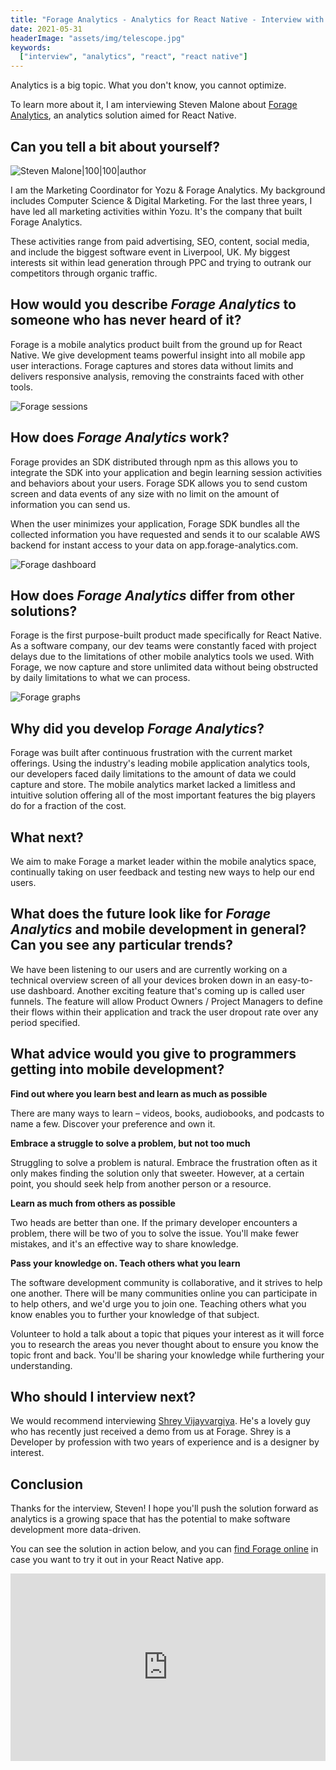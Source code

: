 ```yaml
---
title: "Forage Analytics - Analytics for React Native - Interview with Steven Malone"
date: 2021-05-31
headerImage: "assets/img/telescope.jpg"
keywords:
  ["interview", "analytics", "react", "react native"]
---
```


Analytics is a big topic. What you don't know, you cannot optimize.

To learn more about it, I am interviewing Steven Malone about [Forage Analytics](https://www.forage-analytics.com/), an analytics solution aimed for React Native.

## Can you tell a bit about yourself?

![Steven Malone|100|100|author](assets/img/steven.jpg)

I am the Marketing Coordinator for Yozu & Forage Analytics. My background includes Computer Science & Digital Marketing. For the last three years, I have led all marketing activities within Yozu. It's the company that built Forage Analytics.

These activities range from paid advertising, SEO, content, social media, and include the biggest software event in Liverpool, UK. My biggest interests sit within lead generation through PPC and trying to outrank our competitors through organic traffic.

## How would you describe _Forage Analytics_ to someone who has never heard of it?

Forage is a mobile analytics product built from the ground up for React Native. We give development teams powerful insight into all mobile app user interactions. Forage captures and stores data without limits and delivers responsive analysis, removing the constraints faced with other tools.

![Forage sessions](assets/img/forage_01.png)

## How does _Forage Analytics_ work?

Forage provides an SDK distributed through npm as this allows you to integrate the SDK into your application and begin learning session activities and behaviors about your users. Forage SDK allows you to send custom screen and data events of any size with no limit on the amount of information you can send us.

When the user minimizes your application, Forage SDK bundles all the collected information you have requested and sends it to our scalable AWS backend for instant access to your data on app.forage-analytics.com.

![Forage dashboard](assets/img/forage_02.png)

## How does _Forage Analytics_ differ from other solutions?

Forage is the first purpose-built product made specifically for React Native. As a software company, our dev teams were constantly faced with project delays due to the limitations of other mobile analytics tools we used. With Forage, we now capture and store unlimited data without being obstructed by daily limitations to what we can process.

![Forage graphs](assets/img/forage_03.png)

## Why did you develop _Forage Analytics_?

Forage was built after continuous frustration with the current market offerings. Using the industry's leading mobile application analytics tools, our developers faced daily limitations to the amount of data we could capture and store. The mobile analytics market lacked a limitless and intuitive solution offering all of the most important features the big players do for a fraction of the cost.

## What next?

We aim to make Forage a market leader within the mobile analytics space, continually taking on user feedback and testing new ways to help our end users.

## What does the future look like for _Forage Analytics_ and mobile development in general? Can you see any particular trends?

We have been listening to our users and are currently working on a technical overview screen of all your devices broken down in an easy-to-use dashboard. Another exciting feature that's coming up is called user funnels. The feature will allow Product Owners / Project Managers to define their flows within their application and track the user dropout rate over any period specified.

## What advice would you give to programmers getting into mobile development?

**Find out where you learn best and learn as much as possible**

There are many ways to learn – videos, books, audiobooks, and podcasts to name a few. Discover your preference and own it.

**Embrace a struggle to solve a problem, but not too much**

Struggling to solve a problem is natural. Embrace the frustration often as it only makes finding the solution only that sweeter. However, at a certain point, you should seek help from another person or a resource.

**Learn as much from others as possible**

Two heads are better than one. If the primary developer encounters a problem, there will be two of you to solve the issue. You'll make fewer mistakes, and it's an effective way to share knowledge.

**Pass your knowledge on. Teach others what you learn**

The software development community is collaborative, and it strives to help one another. There will be many communities online you can participate in to help others, and we'd urge you to join one. Teaching others what you know enables you to further your knowledge of that subject.

Volunteer to hold a talk about a topic that piques your interest as it will force you to research the areas you never thought about to ensure you know the topic front and back. You'll be sharing your knowledge while furthering your understanding.

## Who should I interview next?

We would recommend interviewing [Shrey Vijayvargiya](https://twitter.com/treyvijay). He's a lovely guy who has recently just received a demo from us at Forage. Shrey is a Developer by profession with two years of experience and is a designer by interest.

## Conclusion

Thanks for the interview, Steven! I hope you'll push the solution forward as analytics is a growing space that has the potential to make software development more data-driven.

You can see the solution in action below, and you can [find Forage online](https://www.forage-analytics.com/) in case you want to try it out in your React Native app.

<iframe src="https://player.vimeo.com/video/555723705" width="100%" height="300px" frameborder="0" allow="autoplay; fullscreen" allowfullscreen></iframe>
